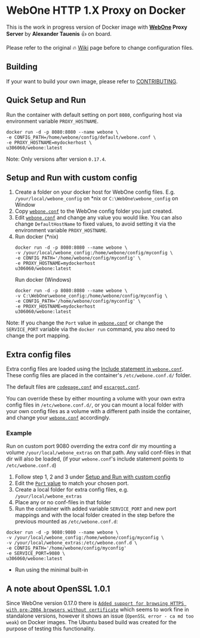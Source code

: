 # WebOne HTTP 1.X Proxy on Docker

This is the work in progress version of Docker image with **[WebOne](https://github.com/atauenis/webone) Proxy Server** by **Alexander Tauenis** 👍 on board.

Please refer to the original 🔥 [Wiki](https://github.com/atauenis/webone/wiki) page before to change configuration files.

## Building

If your want to build your own image, please refer to [CONTRIBUTING](CONTRIBUTING.md).

## Quick Setup and Run
Run the container with default setting on port `8080`, configuring host via environment variable `PROXY_HOSTNAME`.

```
docker run -d -p 8080:8080 --name webone \
-e CONFIG_PATH=/home/webone/config/default/webone.conf \
-e PROXY_HOSTNAME=mydockerhost \
u306060/webone:latest
```

Note: Only versions after version `0.17.4`.

## Setup and Run with custom config
1. Create a folder on your docker host for WebOne config files. E.g. `/your/local/webone_config` on *nix or `C:\WebOne\webone_config` on Window
2. Copy [`webone.conf`](include/config/default/webone.conf) to the WebOne config folder you just created.
3. Edit [`webone.conf`](include/config/default/webone.conf) and change any value you would like. You can also change `DefaultHostName` to fixed values, to avoid setting it via the environment variable `PROXY_HOSTNAME`.
4. Run docker (*nix)
   ```
   docker run -d -p 8080:8080 --name webone \
   -v /your/local/webone_config:/home/webone/config/myconfig \
   -e CONFIG_PATH='/home/webone/config/myconfig' \
   -e PROXY_HOSTNAME=mydockerhost 
   u306060/webone:latest
   ```
   Run docker (Windows)
   ```
   docker run -d -p 8080:8080 --name webone \
   -v C:\WebOne\webone_config:/home/webone/config/myconfig \
   -e CONFIG_PATH='/home/webone/config/myconfig' \
   -e PROXY_HOSTNAME=mydockerhost 
   u306060/webone:latest
   ```

Note: If you change the `Port` value in [`webone.conf`](include/config/default/webone.conf) or change the `SERVICE_PORT` variable via the `docker run` command, you also need to change the port mapping.

## Extra config files
Extra config files are loaded using the [Include statement in `webone.conf`](include/config/default/webone.conf#L1034). These config files are placed in the container's `/etc/webone.conf.d/` folder.

The default files are [`codepage.conf`](include/webone.conf.d/codepage.conf) and [`escargot.conf`](include/webone.conf.d/escargot.conf).

You can override these by either mounting a volume with your own extra config files in `/etc/webone.conf.d/`, or you can mount a local folder with your own config files as a volume with a different path inside the container, and change your 
[`webone.conf`](include/config/default/webone.conf#L1034) accordingly.

### Example
Run on custom port 9080 overrding the extra conf dir my mounting a volume `/your/local/webone_extras` on that path. Any valid conf-files in that dir will also be loaded, (if your `webone.conf`'s include statement points to `/etc/webone.conf.d`)
   1. Follow step 1, 2 and 3 under [Setup and Run with custom config](#setup-and-run-with-custom-config)
   2. Edit the [`Port` value](webone.config/webone.conf#L33) to match your chosen port.
   3. Create a local folder for extra config files, e.g. `/your/local/webone_extras`
   4. Place any or no conf-files in that folder
   5. Run the container with added variable `SERVICE_PORT` and new port mappings and with the local folder created in the step before the previous mounted as `/etc/webone.conf.d`:
   ```
   docker run -d -p 9080:9080 --name webone \
   -v /your/local/webone_config:/home/webone/config/myconfig \
   -v /your/local/webone_extras:/etc/webone.conf.d \
   -e CONFIG_PATH='/home/webone/config/myconfig'
   -e SERVICE_PORT=9080 \
   u306060/webone:latest
   ```
* Run using the minimal built-in


## A note about OpenSSL 1.0.1

Since WebOne version 0.17.0 there is [`Added support for browsing HTTPS with pre-2004 browsers without certificate`](https://github.com/atauenis/webone/releases/tag/v0.17.0) which seems to work fine in standalone versions, however it shows an issue (`OpenSSL error - ca md too weak`) on Docker images. The Ubuntu based build was created for the purpose of testing this functionality.
